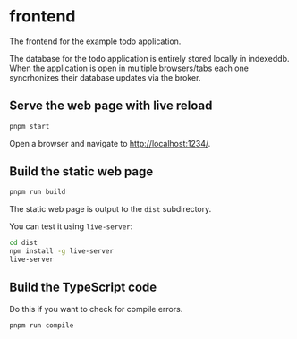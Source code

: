 # frontend

The frontend for the example todo application.

The database for the todo application is entirely stored locally in indexeddb. When the application is open in multiple browsers/tabs each one syncrhonizes their database updates via the broker.

## Serve the web page with live reload

```bash
pnpm start
```

Open a browser and navigate to [http://localhost:1234/](http://localhost:1234/).

## Build the static web page

```bash
pnpm run build
```

The static web page is output to the `dist` subdirectory.

You can test it using `live-server`:

```bash
cd dist
npm install -g live-server
live-server
```

## Build the TypeScript code

Do this if you want to check for compile errors.

```bash
pnpm run compile
```
